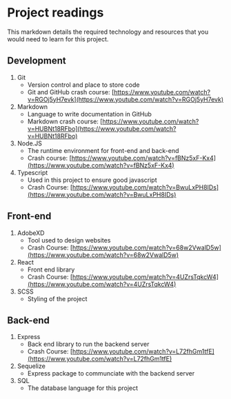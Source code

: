 # Project readings

This markdown details the required technology and resources that you would need to learn for this project.

## Development

1. Git
   - Version control and place to store code
   - Git and GitHub crash course: [https://www.youtube.com/watch?v=RGOj5yH7evk](https://www.youtube.com/watch?v=RGOj5yH7evk)
2. Markdown
   - Language to write documentation in GitHub
   - Markdown crash course: [https://www.youtube.com/watch?v=HUBNt18RFbo](https://www.youtube.com/watch?v=HUBNt18RFbo)
3. Node.JS
   - The runtime environment for front-end and back-end
   - Crash course: [https://www.youtube.com/watch?v=fBNz5xF-Kx4](https://www.youtube.com/watch?v=fBNz5xF-Kx4)
4. Typescript
   - Used in this project to ensure good javascript
   - Crash Course: [https://www.youtube.com/watch?v=BwuLxPH8IDs](https://www.youtube.com/watch?v=BwuLxPH8IDs)

## Front-end

1. AdobeXD
   - Tool used to design websites
   - Crash Course: [https://www.youtube.com/watch?v=68w2VwalD5w](https://www.youtube.com/watch?v=68w2VwalD5w)
2. React
   - Front end library
   - Crash Course: [https://www.youtube.com/watch?v=4UZrsTqkcW4](https://www.youtube.com/watch?v=4UZrsTqkcW4)
3. SCSS
   - Styling of the project

## Back-end

1. Express
   - Back end library to run the backend server
   - Crash Course: [https://www.youtube.com/watch?v=L72fhGm1tfE](https://www.youtube.com/watch?v=L72fhGm1tfE)
2. Sequelize
   - Express package to communciate with the backend server
3. SQL
   - The database language for this project
